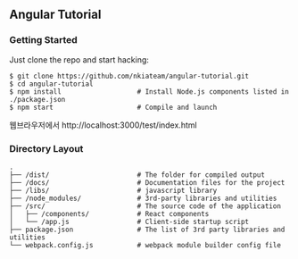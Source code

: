 ## Angular Tutorial

### Getting Started

Just clone the repo and start hacking:

```shell
$ git clone https://github.com/nkiateam/angular-tutorial.git
$ cd angular-tutorial
$ npm install                   # Install Node.js components listed in ./package.json
$ npm start                     # Compile and launch
```
웹브라우저에서
http://localhost:3000/test/index.html


### Directory Layout

```
.
├── /dist/                      # The folder for compiled output
├── /docs/                      # Documentation files for the project
├── /libs/                      # javascript library
├── /node_modules/              # 3rd-party libraries and utilities
├── /src/                       # The source code of the application
│   ├── /components/            # React components
│   └── /app.js                 # Client-side startup script
├── package.json                # The list of 3rd party libraries and utilities
└── webpack.config.js           # webpack module builder config file
```
